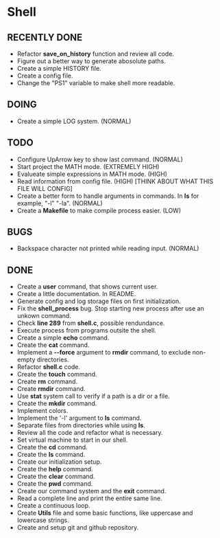 # Shell

## RECENTLY DONE

- Refactor **save_on_history** function and review all code.
- Figure out a better way to generate abosolute paths.
- Create a simple HISTORY file.
- Create a config file.
- Change the "PS1" variable to make shell more readable.

## DOING

- Create a simple LOG system. (NORMAL)

## TODO

- Configure UpArrow key to show last command. (NORMAL)
- Start project the MATH mode. (EXTREMELY HIGH)
- Evalueate simple expressions in MATH mode. (HIGH)
- Read information from config file. (HIGH) [THINK ABOUT WHAT THIS FILE WILL CONFIG]
- Create a better form to handle arguments in commands. In **ls** for example, "-l" "-la". (NORMAL)
- Create a **Makefile** to make compile process easier. (LOW)

## BUGS

- Backspace character not printed while reading input. (NORMAL)

## DONE

- Create a **user** command, that shows current user.
- Create a little documentation. In README.
- Generate config and log storage files on first initialization.
- Fix the **shell_process** bug. Stop starting new process after use an unkown command.
- Check **line 289** from **shell.c**, possible rendundance.
- Execute process from programs outsite the shell.
- Create a simple **echo** command.
- Create the **cat** command.
- Implement a **--force** argument to **rmdir** command, to exclude non-empty directories.
- Refactor **shell.c** code.
- Create the **touch** command.
- Create **rm** command.
- Create **rmdir** command.
- Use **stat** system call to verify if a path is a dir or a file.
- Create the **mkdir** command.
- Implement colors.
- Implement the '-l' argument to **ls** command.
- Separate files from directories while using **ls**.
- Review all the code and refactor what is necessary.
- Set virtual machine to start in our shell.
- Create the **cd** command.
- Create the **ls** command.
- Create our initialization setup.
- Create the **help** command.
- Create the **clear** command.
- Create the **pwd** command.
- Create our command system and the **exit** command.
- Read a complete line and print the entire same line.
- Create a continuous loop.
- Create **Utils** file and some basic functions, like uppercase and lowercase strings.
- Create and setup git and github repository.
